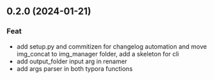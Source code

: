 ## 0.2.0 (2024-01-21)

### Feat

- add setup.py and commitizen for changelog automation and move img_concat to img_manager folder, add a skeleton for cli
- add output_folder input arg in renamer
- add args parser in both typora functions
